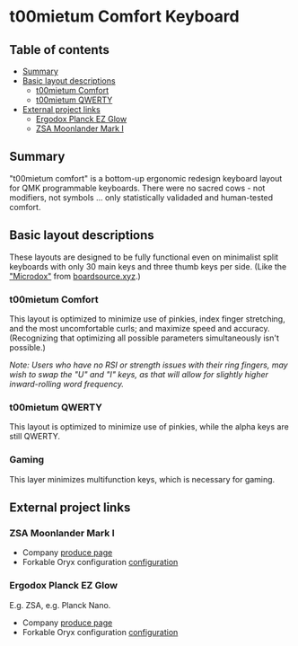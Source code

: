 # t00mietum Comfort Keyboard <!-- omit in TOC -->

## Table of contents <!-- omit in TOC -->

- [Summary](#summary)
- [Basic layout descriptions](#basic-layout-descriptions)
	- [t00mietum Comfort](#t00mietum-comfort)
	- [t00mietum QWERTY](#t00mietum-qwerty)
- [External project links](#external-project-links)
	- [Ergodox Planck EZ Glow](#ergodox-planck-ez-glow)
	- [ZSA Moonlander Mark I](#zsa-moonlander-mark-i)

## Summary

"t00mietum comfort" is a bottom-up ergonomic redesign keyboard layout for QMK programmable keyboards. There were no sacred cows - not modifiers, not symbols ... only statistically validaded and human-tested comfort.

## Basic layout descriptions

These layouts are designed to be fully functional even on minimalist split keyboards with only 30 main keys and three thumb keys per side. (Like the ["Microdox"](https://raw.githubusercontent.com/t00mietum/keyboard/main/images/microdox.jpg) from [boardsource.xyz](https://boardsource.xyz/store/5f2e7e4a2902de7151494f92).)

### t00mietum Comfort

This layout is optimized to minimize use of pinkies, index finger stretching, and the most uncomfortable curls; and maximize speed and accuracy. (Recognizing that optimizing all possible parameters simultaneously isn't possible.)

*Note: Users who have no RSI or strength issues with their ring fingers, may wish to swap the "U" and "I" keys, as that will allow for slightly higher inward-rolling word frequency.*

### t00mietum QWERTY

This layout is optimized to minimize use of pinkies, while the alpha keys are still QWERTY.

### Gaming

This layer minimizes multifunction keys, which is necessary for gaming.

## External project links

### ZSA Moonlander Mark I

- Company [produce page](https://www.zsa.io/moonlander/)
- Forkable Oryx configuration [configuration](https://configure.zsa.io/moonlander/layouts/NyGy6/latest/1)

### Ergodox Planck EZ Glow

E.g. ZSA, e.g. Planck Nano.

- Company [produce page](https://ergodox-ez.com/pages/planck)
- Forkable Oryx configuration [configuration](https://configure.zsa.io/moonlander/layouts/NyGy6/latest/1)

